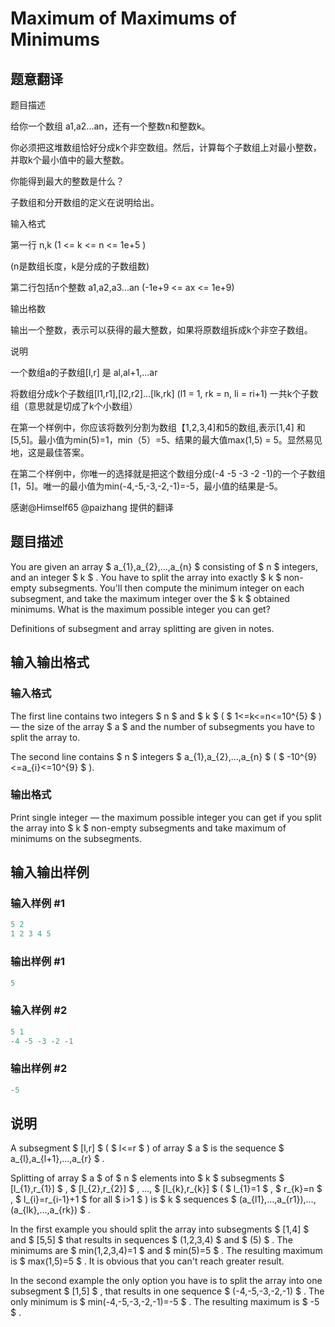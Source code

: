 # Maximum of Maximums of Minimums

## 题意翻译

题目描述

给你一个数组 a1,a2...an，还有一个整数n和整数k。

你必须把这堆数组恰好分成k个非空数组。然后，计算每个子数组上对最小整数，并取k个最小值中的最大整数。

你能得到最大的整数是什么？

子数组和分开数组的定义在说明给出。

输入格式

第一行 n,k (1 <= k <= n <= 1e+5 )

(n是数组长度，k是分成的子数组数)

第二行包括n个整数 a1,a2,a3...an (-1e+9 <= ax <= 1e+9)

输出格数

输出一个整数，表示可以获得的最大整数，如果将原数组拆成k个非空子数组。

说明

一个数组a的子数组[l,r] 是 al,al+1,...ar

将数组分成k个子数组[l1,r1],[l2,r2]...[lk,rk] (l1 = 1, rk = n, li = ri+1) 一共k个子数组（意思就是切成了k个小数组）

在第一个样例中，你应该将数列分割为数组【1,2,3,4]和5的数组,表示[1,4] 和[5,5]。最小值为min(5)=1，min（5）=5、结果的最大值max(1,5) = 5。显然易见地，这是最佳答案。

在第二个样例中，你唯一的选择就是把这个数组分成(-4 -5 -3 -2 -1)的一个子数组[1，5]。唯一的最小值为min(-4,-5,-3,-2,-1)=-5，最小值的结果是-5。

感谢@Himself65 @paizhang 提供的翻译

## 题目描述

You are given an array $ a_{1},a_{2},...,a_{n} $ consisting of $ n $ integers, and an integer $ k $ . You have to split the array into exactly $ k $ non-empty subsegments. You'll then compute the minimum integer on each subsegment, and take the maximum integer over the $ k $ obtained minimums. What is the maximum possible integer you can get?

Definitions of subsegment and array splitting are given in notes.

## 输入输出格式

### 输入格式

The first line contains two integers $ n $ and $ k $ ( $ 1<=k<=n<=10^{5} $ ) — the size of the array $ a $ and the number of subsegments you have to split the array to.

The second line contains $ n $ integers $ a_{1},a_{2},...,a_{n} $ ( $ -10^{9}<=a_{i}<=10^{9} $ ).

### 输出格式

Print single integer — the maximum possible integer you can get if you split the array into $ k $ non-empty subsegments and take maximum of minimums on the subsegments.

## 输入输出样例

### 输入样例 #1

```cpp
5 2
1 2 3 4 5

```
### 输出样例 #1

```cpp
5

```
### 输入样例 #2

```cpp
5 1
-4 -5 -3 -2 -1

```
### 输出样例 #2

```cpp
-5

```
## 说明

A subsegment $ [l,r] $ ( $ l<=r $ ) of array $ a $ is the sequence $ a_{l},a_{l+1},...,a_{r} $ .

Splitting of array $ a $ of $ n $ elements into $ k $ subsegments $ [l_{1},r_{1}] $ , $ [l_{2},r_{2}] $ , ..., $ [l_{k},r_{k}] $ ( $ l_{1}=1 $ , $ r_{k}=n $ , $ l_{i}=r_{i-1}+1 $ for all $ i>1 $ ) is $ k $ sequences $ (a_{l1},...,a_{r1}),...,(a_{lk},...,a_{rk}) $ .

In the first example you should split the array into subsegments $ [1,4] $ and $ [5,5] $ that results in sequences $ (1,2,3,4) $ and $ (5) $ . The minimums are $ min(1,2,3,4)=1 $ and $ min(5)=5 $ . The resulting maximum is $ max(1,5)=5 $ . It is obvious that you can't reach greater result.

In the second example the only option you have is to split the array into one subsegment $ [1,5] $ , that results in one sequence $ (-4,-5,-3,-2,-1) $ . The only minimum is $ min(-4,-5,-3,-2,-1)=-5 $ . The resulting maximum is $ -5 $ .

